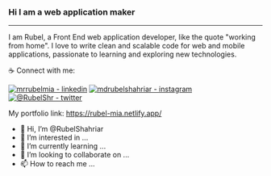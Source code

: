 ### Hi I am a web application maker
***
I am Rubel, a Front End web application developer, like the quote "working from home". I love to write clean and scalable code for web and mobile applications, passionate to learning and exploring new technologies.

☕ Connect with me: 

[![mrrubelmia - linkedin](https://img.shields.io/badge/mrrubelmia-linkedin-2ea44f?logo=linkedin&logoColor=white)](https://www.linkedin.com/in/mrrubelmia/)
[![mdrubelshahriar - instagram](https://img.shields.io/badge/mdrubelshahriar-instagram-2ea44f?logo=instagram&logoColor=white)](https://www.instagram.com/mdrubelshahriar/)
[![@RubelShr - twitter](https://img.shields.io/badge/%40RubelShr-twitter-2ea44f?logo=twitter&logoColor=white)](https://twitter.com/RubelShr)

My portfolio link: https://rubel-mia.netlify.app/


- 👋 Hi, I’m @RubelShahriar
- 👀 I’m interested in ...
- 🌱 I’m currently learning ...
- 💞️ I’m looking to collaborate on ...
- 📫 How to reach me ...

<!---
RubelShahriar/RubelShahriar is a ✨ special ✨ repository because its `README.md` (this file) appears on your GitHub profile.
You can click the Preview link to take a look at your changes.
--->
